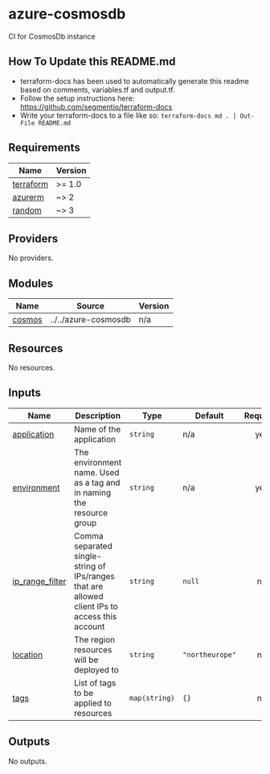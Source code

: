 # azure-cosmosdb

CI for CosmosDb instance

## How To Update this README.md

* terraform-docs has been used to automatically generate this readme based on comments, variables.tf and output.tf.
* Follow the setup instructions here: https://github.com/segmentio/terraform-docs
* Write your terraform-docs to a file like so: `terraform-docs md . | Out-File README.md`

## Requirements

| Name | Version |
|------|---------|
| <a name="requirement_terraform"></a> [terraform](#requirement\_terraform) | >= 1.0 |
| <a name="requirement_azurerm"></a> [azurerm](#requirement\_azurerm) | ~> 2 |
| <a name="requirement_random"></a> [random](#requirement\_random) | ~> 3 |

## Providers

No providers.

## Modules

| Name | Source | Version |
|------|--------|---------|
| <a name="module_cosmos"></a> [cosmos](#module\_cosmos) | ../../azure-cosmosdb | n/a |

## Resources

No resources.

## Inputs

| Name | Description | Type | Default | Required |
|------|-------------|------|---------|:--------:|
| <a name="input_application"></a> [application](#input\_application) | Name of the application | `string` | n/a | yes |
| <a name="input_environment"></a> [environment](#input\_environment) | The environment name. Used as a tag and in naming the resource group | `string` | n/a | yes |
| <a name="input_ip_range_filter"></a> [ip\_range\_filter](#input\_ip\_range\_filter) | Comma separated single-string of IPs/ranges that are allowed client IPs to access this account | `string` | `null` | no |
| <a name="input_location"></a> [location](#input\_location) | The region resources will be deployed to | `string` | `"northeurope"` | no |
| <a name="input_tags"></a> [tags](#input\_tags) | List of tags to be applied to resources | `map(string)` | `{}` | no |

## Outputs

No outputs.
